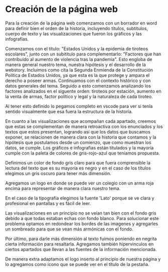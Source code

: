 # Creación de la página web 

Para la creación de la página web comenzamos con un borrador en word para definir bien el orden de la historia, incluyendo títulos, subtitulos, cuerpo de texto y las visualizaciones que fueron los gráficos y las infografías. 

Comenzamos con el título: "Estados Unidos y la epidemia de tiroteos escolares", junto con un subititulo para complementarlo: "Factores que han contribuido al aumento de violencia tras la pandemia". Esto engloba de manera general nuestro tema, nuestra hipótesis y el desarrollo de la webstory. Incluimos como cita la Segunda Enmienda de la Constitución Política de Estados Unidos, ya que esta es la que protege y ampara el derecho a poseer armas. Continuamos con el contexto histórico y con datos generales del tema. Seguido a esto comenzamos analizando los factores analizados en el siguente orden: tiroteos por estación, aumento en la venta de armas, factor político y legal y la naturaleza de cada tiroteo.

Al tener esto definido lo pegamos completo en vscode para ver si tenía sentido visualmente que esa fuera la estructura de la historia.

En cuanto a las visualizaciones que acompañan cada apartado, creemos que estas se complementan de manera retroactiva con los enunciados y los textos que estos presentan, logrando así que los datos que buscamos exponer, se relacionen de manera clara con la historia que contamos y la hipótesis que postulamos desde un comienzo, que como muestran los datos, se cumple. Los gráficos e infografias están titulados y la mayoría cumple con la paleta de colores de gris-rojo-azul que teniamos propuesta.

Definimos un color de fondo gris claro para que fuera comprensible la lectura del texto que es su mayoría es negro y en el caso de los títulos elegimos un gris oscuro para tener más dimensión. 

Agregamos un logo en donde se puede ver un colegio con un arma roja encima para representar de manera clara nuestro tema. 

En el caso de la tipografía elegimos la fuente 'Lato' porque se ve clara y profesional en pantallas y es fácil de leer. 

Las visualizaciones en un principio no se veían tan bien con el fondo gris debido a que todas estaban echas con fondo blanco. Para solucionar este problema optamos en redondear los bordes de las imagenes y agregarles un sombreado para que se vean más armónicas con el fondo. 

Por último, para darle más dimensión al texto fuimos poniendo en negrita cierta información para resaltarla. Agregamos también hipervinculos en ciertos apartados que llevan a las fuentes de la información mencionada. 

De manera extra adaptamos el logo inserto al principio de nuestra página y lo agregamos como ícono que se puede ver en el título de la pestaña. 
